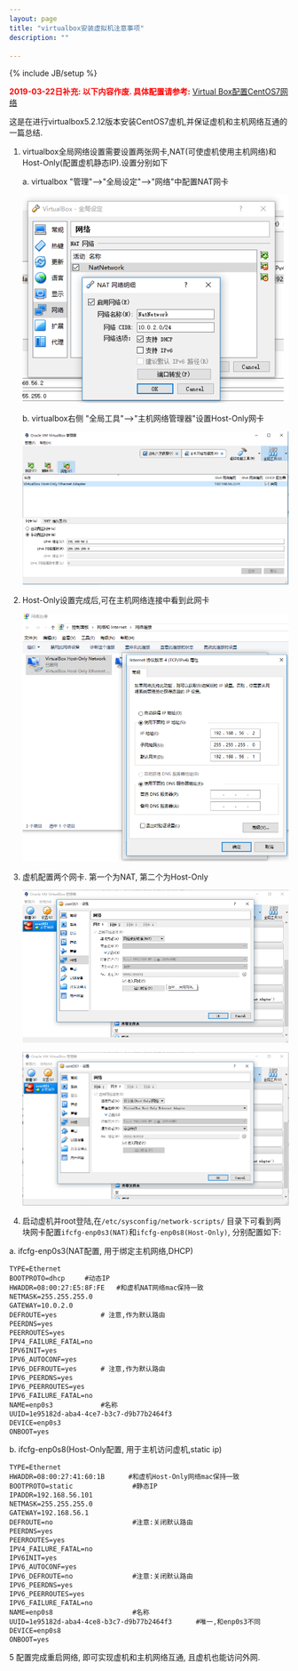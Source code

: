 ```yaml
---
layout: page
title: "virtualbox安装虚拟机注意事项"
description: ""

---
```

{% include JB/setup %}

**<font color="red">2019-03-22日补充: 以下内容作废. 具体配置请参考:</font>**
[Virtual Box配置CentOS7网络](https://www.cnblogs.com/wxw16/p/6256796.html "Virtual Box配置CentOS7网络")

这是在进行virtualbox5.2.12版本安装CentOS7虚机,并保证虚机和主机网络互通的一篇总结.

1. virtualbox全局网络设置需要设置两张网卡,NAT(可使虚机使用主机网络)和Host-Only(配置虚机静态IP).设置分别如下
    
    a. virtualbox "管理"-->"全局设定"-->"网络"中配置NAT网卡
    
     ![setting-global-nat](../assets/attachment/img/work/virtualbox/setting-global-nat.png)
     
    b. virtualbox右侧 "全局工具"-->"主机网络管理器"设置Host-Only网卡
    
     ![setting-global-hostonly](../assets/attachment/img/work/virtualbox/setting-global-hostonly.png)
          
2. Host-Only设置完成后,可在主机网络连接中看到此网卡

    ![host-only-show](../assets/attachment/img/work/virtualbox/host-only-show.png)
    
3. 虚机配置两个网卡. 第一个为NAT, 第二个为Host-Only

    ![vm-nat-setting](../assets/attachment/img/work/virtualbox/vm-nat-setting.png)
    
    ![vm-hostonly-setting](../assets/attachment/img/work/virtualbox/vm-hostonly-setting.png)
    
4. 启动虚机并root登陆,在`/etc/sysconfig/network-scripts/` 目录下可看到两块网卡配置`ifcfg-enp0s3(NAT)`和`ifcfg-enp0s8(Host-Only)`, 分别配置如下:

a. ifcfg-enp0s3(NAT配置, 用于绑定主机网络,DHCP)
    
```properties
TYPE=Ethernet
BOOTPROTO=dhcp     #动态IP
HWADDR=08:00:27:E5:8F:FE   #和虚机NAT网络mac保持一致
NETMASK=255.255.255.0
GATEWAY=10.0.2.0
DEFROUTE=yes           # 注意,作为默认路由
PEERDNS=yes
PEERROUTES=yes
IPV4_FAILURE_FATAL=no
IPV6INIT=yes
IPV6_AUTOCONF=yes
IPV6_DEFROUTE=yes      # 注意,作为默认路由
IPV6_PEERDNS=yes
IPV6_PEERROUTES=yes
IPV6_FAILURE_FATAL=no
NAME=enp0s3            #名称
UUID=1e95182d-aba4-4ce7-b3c7-d9b77b2464f3
DEVICE=enp0s3
ONBOOT=yes    
```
    
b. ifcfg-enp0s8(Host-Only配置, 用于主机访问虚机,static ip)
    
```properties
TYPE=Ethernet
HWADDR=08:00:27:41:60:1B      #和虚机Host-Only网络mac保持一致
BOOTPROTO=static               #静态IP
IPADDR=192.168.56.101
NETMASK=255.255.255.0
GATEWAY=192.168.56.1
DEFROUTE=no                    #注意:关闭默认路由
PEERDNS=yes
PEERROUTES=yes
IPV4_FAILURE_FATAL=no
IPV6INIT=yes
IPV6_AUTOCONF=yes
IPV6_DEFROUTE=no               #注意:关闭默认路由
IPV6_PEERDNS=yes
IPV6_PEERROUTES=yes
IPV6_FAILURE_FATAL=no
NAME=enp0s8                    #名称
UUID=1e95182d-aba4-4ce8-b3c7-d9b77b2464f3      #唯一,和enp0s3不同
DEVICE=enp0s8
ONBOOT=yes
```
    
5 配置完成重启网络, 即可实现虚机和主机网络互通, 且虚机也能访问外网.